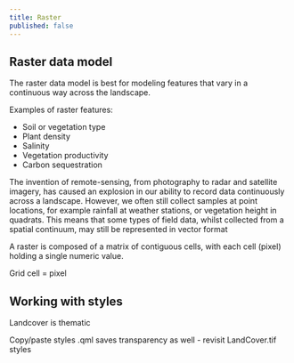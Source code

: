 ```yaml
---
title: Raster
published: false
---
```


## Raster data model

The raster data model is best for modeling features that vary in a continuous way across the landscape.

Examples of raster features:
- Soil or vegetation type
- Plant density
- Salinity
- Vegetation productivity
- Carbon sequestration

The invention of remote-sensing, from photography to radar and satellite imagery, has caused an explosion in our ability to record data continuously across a landscape.  However, we often still collect samples at point locations, for example rainfall at weather stations, or vegetation height in quadrats.  This means that some types of field data, whilst collected from a spatial continuum, may still be represented in vector format

  A raster is composed of a matrix of contiguous cells, with each cell (pixel) holding a single numeric value.

Grid cell = pixel


## Working with styles
Landcover is thematic

Copy/paste styles
.qml saves transparency as well - revisit LandCover.tif styles
